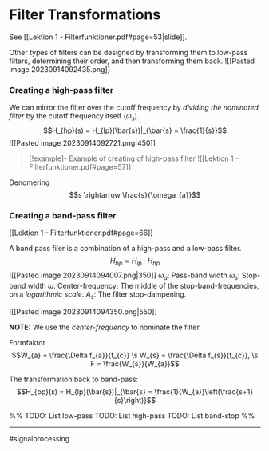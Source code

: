 # Filter Transformations
See [[Lektion 1 - Filterfunktioner.pdf#page=53|slide]].

Other types of filters can be designed by transforming them to low-pass filters, determining their order, and then transforming them back.
![[Pasted image 20230914092435.png]]

### Creating a high-pass filter
We can mirror the filter over the cutoff frequency by *dividing the nominated filter* by the cutoff frequency itself ($\omega_{s}$).
$$H_{hp}(s) = H_{lp}(\bar{s})|_{\bar{s} = \frac{1}{s}}$$
![[Pasted image 20230914092721.png|450]]

>[!example]- Example of creating of high-pass filter
>![[Lektion 1 - Filterfunktioner.pdf#page=57]]

Denomering
$$s \rightarrow \frac{s}{\omega_{a}}$$

### Creating a band-pass filter
[[Lektion 1 - Filterfunktioner.pdf#page=66]]

A band pass filer is a combination of a high-pass and a low-pass filter.
$$H_{bp} = H_{lp} \cdot H_{hp}$$
![[Pasted image 20230914094007.png|350]]
$\omega_{a}$: Pass-band width
$\omega_{s}$: Stop-band width
$\omega$: Center-frequency: The middle of the stop-band-frequencies, on a *logarithmic scale*.
$A_{s}$: The filter stop-dampening.

![[Pasted image 20230914094350.png|550]]

**NOTE:** We use the *center-frequency* to nominate the filter.

Formfaktor
$$W_{a} = \frac{\Delta f_{a}}{f_{c}}  \s  W_{s} = \frac{\Delta f_{s}}{f_{c}}, \s F = \frac{W_{s}}{W_{a}}$$

The transformation back to band-pass:
$$H_{bp}(s) = H_{lp}(\bar{s})|_{\bar{s} = \frac{1}{W_{a}}\left(\frac{s+1}{s}\right)}$$


%% 
TODO: List low-pass
TODO: List high-pass 
TODO: List band-stop
%% 

---
#signalprocessing

